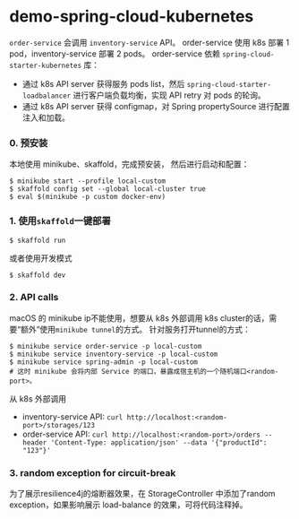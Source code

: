 # demo-spring-cloud-kubernetes

`order-service` 会调用 `inventory-service` API。
order-service 使用 k8s 部署 1 pod，inventory-service 部署 2 pods。
order-service 依赖 `spring-cloud-starter-kubernetes` 库：
- 通过 k8s API server 获得服务 pods list，然后 `spring-cloud-starter-loadbalancer` 进行客户端负载均衡，实现 API retry 对 pods 的轮询。
- 通过 k8s API server 获得 configmap，对 Spring propertySource 进行配置注入和加载。

### 0. 预安装
本地使用 minikube、skaffold，完成预安装，
然后进行启动和配置：
```
$ minikube start --profile local-custom
$ skaffold config set --global local-cluster true
$ eval $(minikube -p custom docker-env)
```

### 1. 使用`skaffold`一键部署
```
$ skaffold run
```
或者使用开发模式
```
$ skaffold dev
```

### 2. API calls
macOS 的 minikube ip不能使用，想要从 k8s 外部调用 k8s cluster的话，需要“额外”使用`minikube tunnel`的方式。
针对服务打开tunnel的方式：
```
$ minikube service order-service -p local-custom
$ minikube service inventory-service -p local-custom
$ minikube service spring-admin -p local-custom
# 这时 minikube 会将内部 Service 的端口，暴露成宿主机的一个随机端口<random-port>。
```

从 k8s 外部调用  
- inventory-service API: `curl http://localhost:<random-port>/storages/123`  
- order-service API: `curl http://localhost:<random-port>/orders --header 'Content-Type: application/json' --data '{"productId": "123"}'`

### 3. random exception for circuit-break 
为了展示resilience4j的熔断器效果，在 StorageController 中添加了random exception，如果影响展示 load-balance 的效果，可将代码注释掉。
